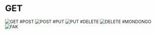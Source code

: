 # GET
![GET](https://user-images.githubusercontent.com/95897187/223853995-706824d9-bee7-42b9-8af3-7e43e1593fb6.PNG)
#POST
![POST](https://user-images.githubusercontent.com/95897187/223854042-aa1312a1-5ed6-4a9a-ae60-e70fc6f31ee2.PNG)
#PUT
![PUT](https://user-images.githubusercontent.com/95897187/223854111-381fd5f9-ae29-4b00-a4bb-e1ca60d87de1.PNG)
#DELETE
![DELETE](https://user-images.githubusercontent.com/95897187/223854161-7c153f98-d409-40f5-991d-4d483038fee0.PNG)
#MONDONGO
![FAK](https://user-images.githubusercontent.com/95897187/223854256-6c4f9055-2a77-4863-999b-c8c75eda292f.PNG)

